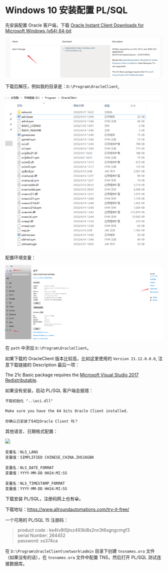 # Windows 10 安装配置 PL/SQL

先安装配置 Oracle 客户端，下载 [Oracle Instant Client Downloads for Microsoft Windows (x64) 64-bit](https://www.oracle.com/database/technologies/instant-client/winx64-64-downloads.html)

![](./src/202308/skT9Mt5b7ovvSrRuPZS0oUl8rF6BMMFZgvnePaEA.png)

下载后解压，例如我的目录是：`D:\Program\OracleClient`,

![](./src/202308/JbVRCzkaqHWcczOh3w8AeJPUFCTWRyytPKwQZEiV.png)

配置环境变量：

![](./src/202308/OGkPkOMaUVAXHN08xPICWTaKXHQdSilIQg4dHoDo.png)

在 `path` 中添加 `D:\Program\OracleClient`。

如果下载的 OracleClient 版本比较高，比如这里使用的 `Version 21.12.0.0.0`, 注意下载链接的 Description 最后一项：

The 21c Basic package requires the [Microsoft Visual Studio 2017 Redistributable](https://support.microsoft.com/en-us/help/2977003/the-latest-supported-visual-c-downloads).

如果没有安装，启动 PL/SQL 客户端会报错：

```
不能初始化 "..\oci.dll"

Make sure you have the 64 bits Oracle Client installed.

你确认已安装了64位Oracle Client 吗？

```

其他语言、日期格式配置：

![](https://www.8ug.icu/storage/upload/images/202308/bqjMwllmHtlGbIVdIyEmIOjRuA1XTAnnpD3cjBdP.png)

```
变量名：NLS_LANG
变量值：SIMPLIFIED CHINESE_CHINA.ZHS16GBK

变量名：NLS_DATE_FORMAT
变量值：YYYY-MM-DD HH24:MI:SS

变量名：NLS_TIMESTAMP_FORMAT
变量值：YYYY-MM-DD HH24:MI:SS
```

下载安装 PL/SQL，注册码网上也有😀。

下载地址：https://www.allroundautomations.com/try-it-free/

一个可用的 PL/SQL 15 注册码：

>product code : ke4tv8t5jtxz493kl8s2nn3t6xgngcmgf3   
>serial Number: 264452   
>password: xs374ca   

在 `D:\Program\OracleClient\network\admin` 目录下创建 `tnsnames.ora` 文件（如果没有的话），在 `tnsnames.ora` 文件中配置 TNS，然后打开 PL/SQL 测试连接数据库。